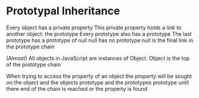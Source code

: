 # Prototypal Inheritance
Every object has a private property
  This private property holds a link to another object: the prototype
  Every prototype also has a prototype
    The last prototype has a prototype of null
    null has no prototype
    null is the final link in the prototype chain

(Almost) All objects in JavaScript are instances of Object.
  Object is the top of the prototype chain

When trying to access the property of an object
  the property will be sought on the object
  and the objects prototype
  and the prototypes prototype
  until there end of the chain is reached or the property is found
